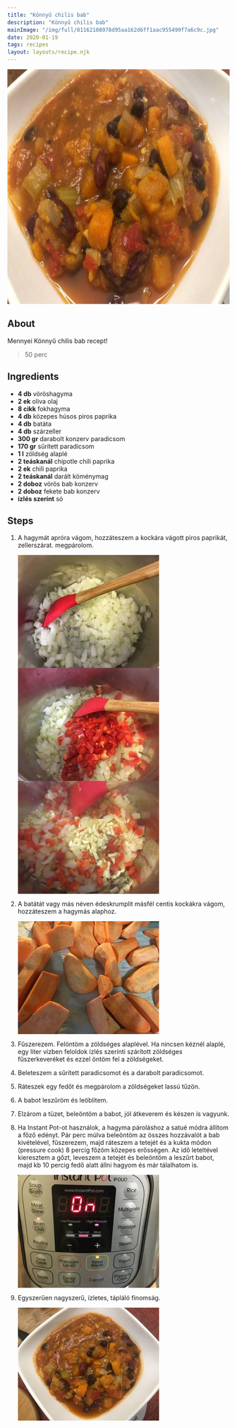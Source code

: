 ```yaml
---
title: "Könnyű chilis bab"
description: "Könnyű chilis bab"
mainImage: "/img/full/01162108978d95aa162d6ff1aac955499f7a6c9c.jpg"
date: 2020-01-19
tags: recipes
layout: layouts/recipe.njk
---
```

                            
<p align="center"><a href="https://cookpad.com/hu/receptek/11420344-konnyu-chilis-bab" rel="Recipe source page"><img width="751" height="532" src="/img/full/01162108978d95aa162d6ff1aac955499f7a6c9c.jpg"/></a></p>

## About
Mennyei Könnyű chilis bab recept! 

> 50 perc 

## Ingredients
* **4 db** vöröshagyma
* **2 ek** oliva olaj
* **8 cikk** fokhagyma
* **4 db** közepes húsos piros paprika
* **4 db** batáta
* **4 db** szárzeller
* **300 gr** darabolt konzerv paradicsom
* **170 gr** sűrített paradicsom
* **1 l** zöldség alaplé
* **2 teáskanál** chipotle chili paprika
* **2 ek** chili paprika
* **2 teáskanál** darált köménymag
* **2 doboz** vörös bab konzerv
* **2 doboz** fekete bab konzerv
* **ízlés szerint** só

## Steps

1. A hagymát apróra vágom, hozzáteszem a kockára vágott piros paprikát, zellerszárat. megpárolom.
 
    <p><img width="320" height="256" align="left" src="/img/full/f765a0b9e814a6bdc19fd813f4ba258d40b25692.jpg"/></p><p><img width="320" height="256" align="left" src="/img/full/605428093d43f7f4cfd63962f9c5a89de96af931.jpg"/></p><p><img width="320" height="256" align="left" src="/img/full/40415d6f59159c71201638e31a72f7a75b45ae4a.jpg"/></p><div style="clear: both"/>

2. A batátát vagy más néven édeskrumplit másfél centis kockákra vágom, hozzáteszem a hagymás alaphoz.
 
    <p><img width="320" height="256" align="left" src="/img/full/a5ea3f7ccb0e8b3d4bfdd77c23a7f650a7e304e1.jpg"/></p><div style="clear: both"/>

3. Fűszerezem. Felöntöm a zöldséges alaplével. Ha nincsen kéznél alaplé, egy liter vízben feloldok ízlés szerinti szárított zöldséges fűszerkeveréket és ezzel öntöm fel a zöldségeket.
 
    <div style="clear: both"/>

4. Beleteszem a sűrített paradicsomot és a darabolt paradicsomot.
 
    <div style="clear: both"/>

5. Ráteszek egy fedőt és megpárolom a zöldségeket lassú tűzön.
 
    <div style="clear: both"/>

6. A babot leszűröm és leöblitem.
 
    <div style="clear: both"/>

7. Elzárom a tüzet, beleöntöm a babot, jól átkeverem és készen is vagyunk.
 
    <div style="clear: both"/>

8. Ha Instant Pot-ot használok, a hagyma pároláshoz a satué módra állítom a főző edényt. Pár perc múlva beleöntöm az összes hozzávalót a bab kivételével, fűszerezem, majd ráteszem a tetejét és a kukta módon (pressure cook) 8 percig főzöm közepes erősségen. Az idő leteltével kieresztem a gőzt, leveszem a tetejét és beleöntöm a leszűrt babot, majd kb 10 percig fedő alatt állni hagyom és már tálalhatom is.
 
    <p><img width="320" height="256" align="left" src="/img/full/8a60f33c73002792b9772f4d9687f1bacc47836a.jpg"/></p><div style="clear: both"/>

9. Egyszerűen nagyszerű, ízletes, tápláló finomság.
 
    <p><img width="320" height="256" align="left" src="/img/full/f0f81a0f88015ac21f0be0bdb5637765d6737e7d.jpg"/></p><div style="clear: both"/>

